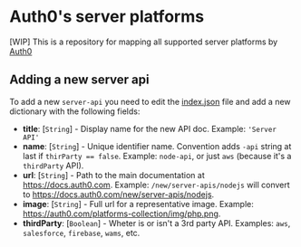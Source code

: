 # Auth0's server platforms

[WIP] This is a repository for mapping all supported server platforms by [Auth0](https://auth0.com/)


## Adding a new server api

To add a new `server-api` you need to edit the [index.json](index.json) file and add a new dictionary with the following fields:


- **title**: [`String`] - Display name for the new API doc. Example: `'Server API'`
- **name**: [`String`] - Unique identifier name. Convention adds `-api` string at last if `thirParty == false`. Example: `node-api`, or just `aws` (because it's a `thirdParty` API).
- **url**: [`String`] - Path to the main documentation at https://docs.auth0.com. Example: `/new/server-apis/nodejs` will convert to https://docs.auth0.com/new/server-apis/nodejs.
- **image**: [`String`] - Full url for a representative image. Example: https://auth0.com/platforms-collection/img/php.png.
- **thirdParty**: [`Boolean`] - Wheter is or isn't a 3rd party API. Examples: `aws`, `salesforce`, `firebase`, `wams`, etc.
